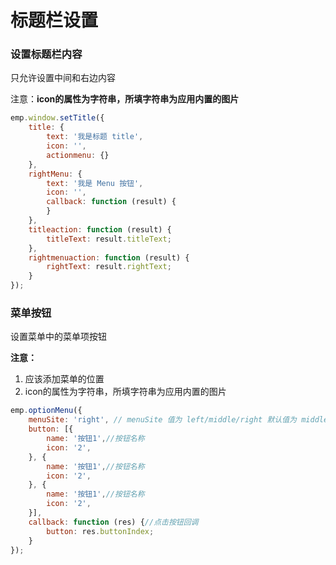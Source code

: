 # 标题栏设置
### 设置标题栏内容
只允许设置中间和右边内容

注意：**icon的属性为字符串，所填字符串为应用内置的图片**

```js
emp.window.setTitle({
    title: {
        text: '我是标题 title',
        icon: '',
        actionmenu: {}
    },
    rightMenu: {
        text: '我是 Menu 按钮',
        icon: '',
        callback: function (result) {
        }
    },
    titleaction: function (result) {
        titleText: result.titleText;
    },
    rightmenuaction: function (result) {
        rightText: result.rightText;
    }
});

```

### 菜单按钮
设置菜单中的菜单项按钮

**注意：**

1. 应该添加菜单的位置
2. icon的属性为字符串，所填字符串为应用内置的图片

```js
emp.optionMenu({
    menuSite: 'right', // menuSite 值为 left/middle/right 默认值为 middle
    button: [{
        name: '按钮1',//按钮名称
        icon: '2',
    }, {
        name: '按钮1',//按钮名称
        icon: '2',
    }, {
        name: '按钮1',//按钮名称
        icon: '2',
    }],
    callback: function (res) {//点击按钮回调
        button: res.buttonIndex;
    }
});
```
